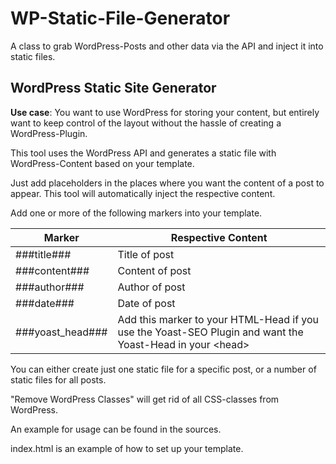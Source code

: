 # WP-Static-File-Generator
A class to grab WordPress-Posts and other data via the API and inject it into static files.

## WordPress Static Site Generator

**Use case**: You want to use WordPress for storing your content, but entirely want to keep control of the layout without the hassle of creating a WordPress-Plugin.

This tool uses the WordPress API and generates a static file with WordPress-Content based on your template.

Just add placeholders in the places where you want the content of a post to appear. This tool will automatically inject the respective content.

Add one or more of the following markers into your template.

| Marker | Respective Content |
| --- | --- |
| ###title### | Title of post |
| ###content### | Content of post |
| ###author### | Author of post |
| ###date### | Date of post |
| ###yoast_head### | Add this marker to your HTML-Head if you use the Yoast-SEO Plugin and want the Yoast-Head in your &lt;head&gt; |

You can either create just one static file for a specific post, or a number of static files for all posts.

"Remove WordPress Classes" will get rid of all CSS-classes from WordPress.

An example for usage can be found in the sources.

index.html is an example of how to set up your template.
